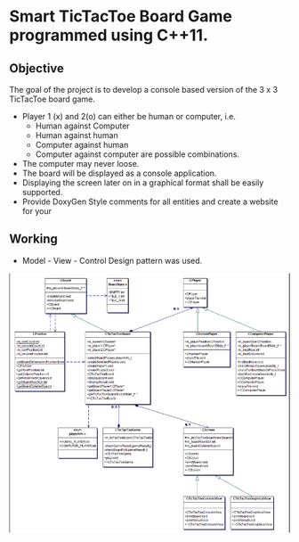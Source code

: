 # Smart TicTacToe Board Game programmed using C++11. 
## Objective
The goal of the project is to develop a console based version of the 3 x 3 TicTacToe board game.
  * Player 1 (x) and 2(o) can either be human or computer, i.e.
    * Human against Computer
    * Human against human
    * Computer against human
    * Computer against computer are possible combinations.
  * The computer may never loose.
  * The board will be displayed as a console application.
  * Displaying the screen later on in a graphical format shall be easily supported.
  * Provide DoxyGen Style comments for all entities and create a website for your

## Working
* Model - View - Control Design pattern was used.

![​UML​](uml/uml_image_TicTacToe.png)
